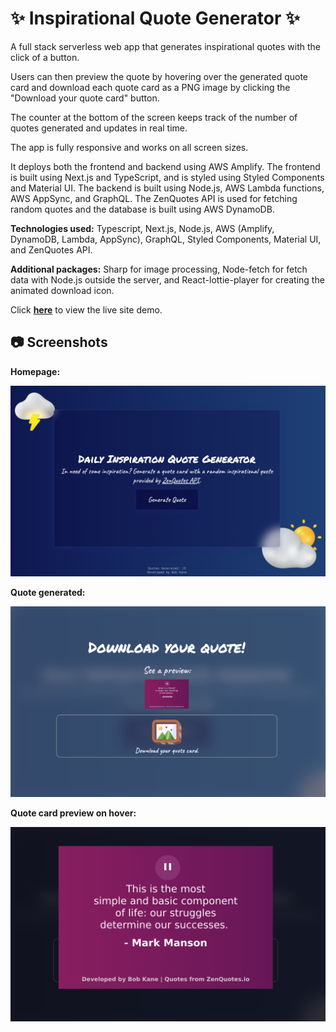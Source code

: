 # ✨ Inspirational Quote Generator ✨

A full stack serverless web app that generates inspirational quotes with the click of a button. 

Users can then preview the quote by hovering over the generated quote card and download each quote card as a PNG image by clicking the "Download your quote card" button. 

The counter at the bottom of the screen keeps track of the number of quotes generated and updates in real time.

The app is fully responsive and works on all screen sizes. 

It deploys both the frontend and backend using AWS Amplify. The frontend is built using Next.js and TypeScript, and is styled using Styled Components and Material UI. The backend is built using Node.js, AWS Lambda functions, AWS AppSync, and GraphQL. The ZenQuotes API is used for fetching random quotes and the database is built using AWS DynamoDB.


**Technologies used:** Typescript, Next.js, Node.js, AWS (Amplify, DynamoDB, Lambda, AppSync), GraphQL, Styled Components, Material UI, and ZenQuotes API.

**Additional packages:** Sharp for image processing, Node-fetch for fetch data with Node.js outside the server, and React-lottie-player for creating the animated download icon.

Click **[here](https://prod.d2a0otcniyvk3z.amplifyapp.com)** to view the live site demo.

## 📷 Screenshots

**Homepage:**

<img src="./assets/Homepage.png">

<br>

**Quote generated:**

<img src="./assets/Quote-generated.png">

<br>

**Quote card preview on hover:**

<img src="./assets/Quote-preview.png">